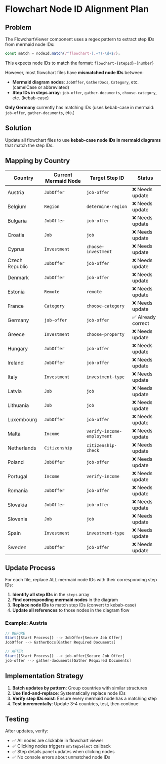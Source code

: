 # Flowchart Node ID Alignment Plan

## Problem
The FlowchartViewer component uses a regex pattern to extract step IDs from mermaid node IDs:
```typescript
const match = nodeId.match(/^flowchart-(.+?)-\d+$/);
```

This expects node IDs to match the format: `flowchart-{stepId}-{number}`

However, most flowchart files have **mismatched node IDs** between:
- **Mermaid diagram nodes**: `JobOffer`, `GatherDocs`, `Category`, etc. (camelCase or abbreviated)
- **Step IDs in steps array**: `job-offer`, `gather-documents`, `choose-category`, etc. (kebab-case)

**Only Germany** currently has matching IDs (uses kebab-case in mermaid: `job-offer`, `gather-documents`, etc.)

## Solution
Update all flowchart files to use **kebab-case node IDs in mermaid diagrams** that match the step IDs.

## Mapping by Country

| Country | Current Mermaid Node | Target Step ID | Status |
|---------|---------------------|----------------|--------|
| Austria | `JobOffer` | `job-offer` | ❌ Needs update |
| Belgium | `Region` | `determine-region` | ❌ Needs update |
| Bulgaria | `JobOffer` | `job-offer` | ❌ Needs update |
| Croatia | `Job` | `job` | ❌ Needs update |
| Cyprus | `Investment` | `choose-investment` | ❌ Needs update |
| Czech Republic | `JobOffer` | `job-offer` | ❌ Needs update |
| Denmark | `JobOffer` | `job-offer` | ❌ Needs update |
| Estonia | `Remote` | `remote` | ❌ Needs update |
| France | `Category` | `choose-category` | ❌ Needs update |
| Germany | `job-offer` | `job-offer` | ✅ Already correct |
| Greece | `Investment` | `choose-property` | ❌ Needs update |
| Hungary | `JobOffer` | `job-offer` | ❌ Needs update |
| Ireland | `JobOffer` | `job-offer` | ❌ Needs update |
| Italy | `Investment` | `investment-type` | ❌ Needs update |
| Latvia | `Job` | `job` | ❌ Needs update |
| Lithuania | `Job` | `job` | ❌ Needs update |
| Luxembourg | `JobOffer` | `job-offer` | ❌ Needs update |
| Malta | `Income` | `verify-income-employment` | ❌ Needs update |
| Netherlands | `Citizenship` | `citizenship-check` | ❌ Needs update |
| Poland | `JobOffer` | `job-offer` | ❌ Needs update |
| Portugal | `Income` | `verify-income` | ❌ Needs update |
| Romania | `JobOffer` | `job-offer` | ❌ Needs update |
| Slovakia | `JobOffer` | `job-offer` | ❌ Needs update |
| Slovenia | `Job` | `job` | ❌ Needs update |
| Spain | `Investment` | `investment-type` | ❌ Needs update |
| Sweden | `JobOffer` | `job-offer` | ❌ Needs update |

## Update Process

For each file, replace ALL mermaid node IDs with their corresponding step IDs:

1. **Identify all step IDs** in the `steps` array
2. **Find corresponding mermaid nodes** in the diagram
3. **Replace node IDs** to match step IDs (convert to kebab-case)
4. **Update all references** to those nodes in the diagram flow

### Example: Austria
```typescript
// BEFORE
Start([Start Process]) --> JobOffer[Secure Job Offer]
JobOffer --> GatherDocs[Gather Required Documents]

// AFTER
Start([Start Process]) --> job-offer[Secure Job Offer]
job-offer --> gather-documents[Gather Required Documents]
```

## Implementation Strategy

1. **Batch updates by pattern**: Group countries with similar structures
2. **Use find-and-replace**: Systematically replace node IDs
3. **Verify step IDs exist**: Ensure every mermaid node has a matching step
4. **Test incrementally**: Update 3-4 countries, test, then continue

## Testing
After updates, verify:
- ✅ All nodes are clickable in flowchart viewer
- ✅ Clicking nodes triggers `onStepSelect` callback
- ✅ Step details panel updates when clicking nodes
- ✅ No console errors about unmatched node IDs

